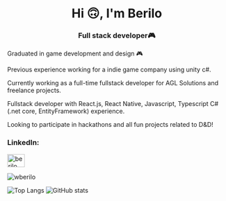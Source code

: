 <h1 align="center">Hi 🙃, I'm Berilo</h1>
<h3 align="center">Full stack developer🎮</h3>

Graduated in game development and design 🎮

Previous experience working for a indie game company using unity c#.

Currently working as a full-time fullstack developer for AGL Solutions and freelance projects.

Fullstack developer with React.js, React Native, Javascript, Typescript C#(.net core, EntityFramework) experience.

Looking to participate in hackathons and all fun projects related to D&D!
<!--
**wberilo/wberilo** is a ✨ _special_ ✨ repository because its `README.md` (this file) appears on your GitHub profile.
Here are some ideas to get you started:
- 🔭 I’m currently working on ...
- 🌱 I’m currently learning ...
- 👯 I’m looking to collaborate on ...
- 🤔 I’m looking for help with ...
- 💬 Ask me about ...
- 📫 How to reach me: ...
- 😄 Pronouns: ...
- ⚡ Fun fact: ...
-->

<h3 align="left">LinkedIn:</h3>
<p align="left">
<a href="https://linkedin.com/in/berilo" target="blank"><img align="center" src="https://cdn.jsdelivr.net/npm/simple-icons@3.0.1/icons/linkedin.svg" alt="berilo" height="30" width="40" /></a>
</p>

<p><img align="center" src="https://github-readme-streak-stats.herokuapp.com/?user=wberilo&theme=tokyonight" alt="wberilo" /></p>

![Top Langs](https://github-readme-stats.vercel.app/api/top-langs/?username=wberilo&theme=tokyonight)
![GitHub stats](https://github-readme-stats.vercel.app/api?username=wberilo&show_icons=true&theme=tokyonight)

